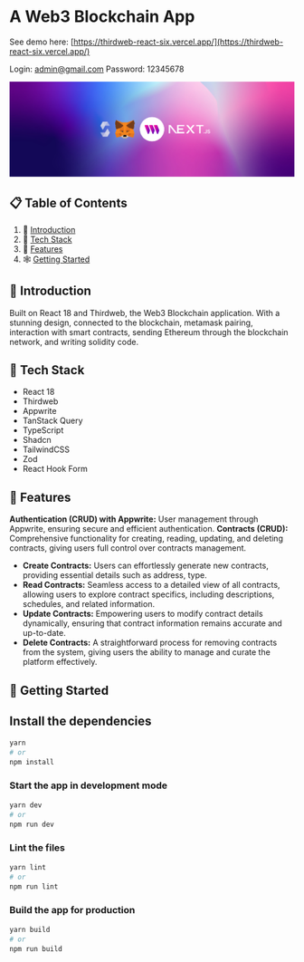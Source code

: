 # A Web3 Blockchain App

See demo here: [https://thirdweb-react-six.vercel.app/](https://thirdweb-react-six.vercel.app/)

Login: admin@gmail.com
Password: 12345678

![thirdweb-react](https://github.com/diamondskrt/thirdweb-react/blob/main/public/assets/images/cover.png?raw=true)

## 📋 <a name="table">Table of Contents</a>

1. 🤖 [Introduction](#introduction)
2. 🚀 [Tech Stack](#tech-stack)
3. 🚨 [Features](#features)
4. 🕸️ [Getting Started](#getting-started)

## <a name="introduction">🤖 Introduction</a>

Built on React 18 and Thirdweb, the Web3 Blockchain application. With a stunning design, connected to the blockchain, metamask pairing, interaction with smart contracts, sending Ethereum through the blockchain network, and writing solidity code.

## <a name="tech-stack">🚀 Tech Stack</a>

- React 18
- Thirdweb
- Appwrite
- TanStack Query
- TypeScript
- Shadcn
- TailwindCSS
- Zod
- React Hook Form

## <a name="features">🚨 Features</a>

**Authentication (CRUD) with Appwrite:** User management through Appwrite, ensuring secure and efficient authentication.
**Contracts (CRUD):** Comprehensive functionality for creating, reading, updating, and deleting contracts, giving users full control over contracts management.
- **Create Contracts:** Users can effortlessly generate new contracts, providing essential details such as address, type.
- **Read Contracts:** Seamless access to a detailed view of all contracts, allowing users to explore contract specifics, including descriptions, schedules, and related information.
- **Update Contracts:** Empowering users to modify contract details dynamically, ensuring that contract information remains accurate and up-to-date.
- **Delete Contracts:** A straightforward process for removing contracts from the system, giving users the ability to manage and curate the platform effectively.


## <a name="getting-started">🚨 Getting Started</a>

## Install the dependencies

```bash
yarn
# or
npm install
```

### Start the app in development mode

```bash
yarn dev
# or
npm run dev
```

### Lint the files

```bash
yarn lint
# or
npm run lint
```

### Build the app for production

```bash
yarn build
# or
npm run build
```
